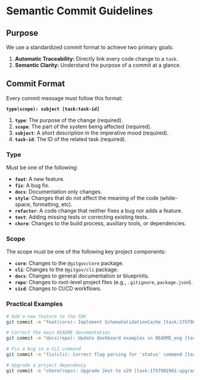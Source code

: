 # Semantic Commit Guidelines

## Purpose

We use a standardized commit format to achieve two primary goals:

1.  **Automatic Traceability:** Directly link every code change to a `task`.
2.  **Semantic Clarity:** Understand the purpose of a commit at a glance.

## Commit Format

Every commit message must follow this format:

**`type(scope): subject [task:task-id]`**

1.  **`type`**: The purpose of the change (required).
2.  **`scope`**: The part of the system being affected (required).
3.  **`subject`**: A short description in the imperative mood (required).
4.  **`task-id`**: The ID of the related task (required).

### **Type**

Must be one of the following:

- **`feat`**: A new feature.
- **`fix`**: A bug fix.
- **`docs`**: Documentation only changes.
- **`style`**: Changes that do not affect the meaning of the code (white-space, formatting, etc).
- **`refactor`**: A code change that neither fixes a bug nor adds a feature.
- **`test`**: Adding missing tests or correcting existing tests.
- **`chore`**: Changes to the build process, auxiliary tools, or dependencies.

### **Scope**

The scope must be one of the following key project components:

- **`core`**: Changes to the `@gitgov/core` package.
- **`cli`**: Changes to the `@gitgov/cli` package.
- **`docs`**: Changes to general documentation or blueprints.
- **`repo`**: Changes to root-level project files (e.g., `.gitignore`, `package.json`).
- **`cicd`**: Changes to CI/CD workflows.

### **Practical Examples**

```bash
# Add a new feature to the SDK
git commit -m "feat(core): Implement SchemaValidationCache [task:1757982961-add-schema-caching]"

# Correct the main README documentation
git commit -m "docs(repo): Update dashboard examples in README_eng [task:1757982961-update-readme-docs]"

# Fix a bug in a CLI command
git commit -m "fix(cli): Correct flag parsing for 'status' command [task:1757982961-fix-status-flag-bug]"

# Upgrade a project dependency
git commit -m "chore(repo): Upgrade Jest to v29 [task:1757982961-upgrade-dependencies]"
```
